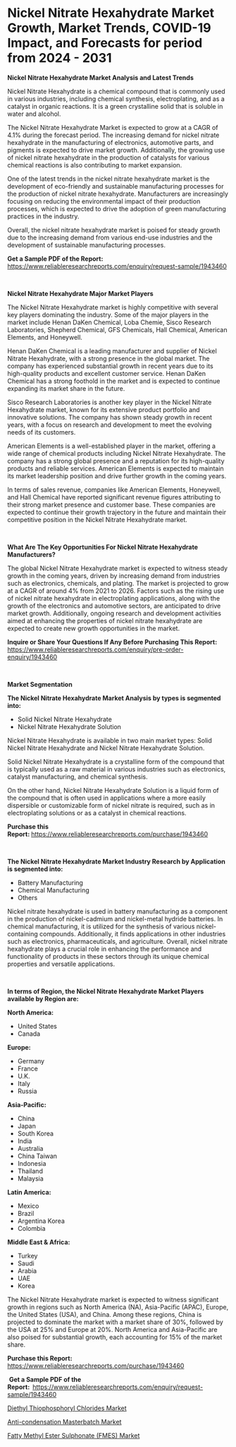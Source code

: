 <p><h1>Nickel Nitrate Hexahydrate Market Growth, Market Trends, COVID-19 Impact, and Forecasts for period from 2024 - 2031</h1></p><p><strong>Nickel Nitrate Hexahydrate Market Analysis and Latest Trends</strong></p>
<p><p>Nickel Nitrate Hexahydrate is a chemical compound that is commonly used in various industries, including chemical synthesis, electroplating, and as a catalyst in organic reactions. It is a green crystalline solid that is soluble in water and alcohol.</p><p>The Nickel Nitrate Hexahydrate Market is expected to grow at a CAGR of 4.1% during the forecast period. The increasing demand for nickel nitrate hexahydrate in the manufacturing of electronics, automotive parts, and pigments is expected to drive market growth. Additionally, the growing use of nickel nitrate hexahydrate in the production of catalysts for various chemical reactions is also contributing to market expansion.</p><p>One of the latest trends in the nickel nitrate hexahydrate market is the development of eco-friendly and sustainable manufacturing processes for the production of nickel nitrate hexahydrate. Manufacturers are increasingly focusing on reducing the environmental impact of their production processes, which is expected to drive the adoption of green manufacturing practices in the industry.</p><p>Overall, the nickel nitrate hexahydrate market is poised for steady growth due to the increasing demand from various end-use industries and the development of sustainable manufacturing processes.</p></p>
<p><strong>Get a Sample PDF of the Report:&nbsp;</strong> <a href="https://www.reliableresearchreports.com/enquiry/request-sample/1943460">https://www.reliableresearchreports.com/enquiry/request-sample/1943460</a></p>
<p>&nbsp;</p>
<p><strong>Nickel Nitrate Hexahydrate Major Market Players</strong></p>
<p><p>The Nickel Nitrate Hexahydrate market is highly competitive with several key players dominating the industry. Some of the major players in the market include Henan DaKen Chemical, Loba Chemie, Sisco Research Laboratories, Shepherd Chemical, GFS Chemicals, Hall Chemical, American Elements, and Honeywell.</p><p>Henan DaKen Chemical is a leading manufacturer and supplier of Nickel Nitrate Hexahydrate, with a strong presence in the global market. The company has experienced substantial growth in recent years due to its high-quality products and excellent customer service. Henan DaKen Chemical has a strong foothold in the market and is expected to continue expanding its market share in the future.</p><p>Sisco Research Laboratories is another key player in the Nickel Nitrate Hexahydrate market, known for its extensive product portfolio and innovative solutions. The company has shown steady growth in recent years, with a focus on research and development to meet the evolving needs of its customers.</p><p>American Elements is a well-established player in the market, offering a wide range of chemical products including Nickel Nitrate Hexahydrate. The company has a strong global presence and a reputation for its high-quality products and reliable services. American Elements is expected to maintain its market leadership position and drive further growth in the coming years.</p><p>In terms of sales revenue, companies like American Elements, Honeywell, and Hall Chemical have reported significant revenue figures attributing to their strong market presence and customer base. These companies are expected to continue their growth trajectory in the future and maintain their competitive position in the Nickel Nitrate Hexahydrate market.</p></p>
<p>&nbsp;</p>
<p><strong>What Are The Key Opportunities For Nickel Nitrate Hexahydrate Manufacturers?</strong></p>
<p><p>The global Nickel Nitrate Hexahydrate market is expected to witness steady growth in the coming years, driven by increasing demand from industries such as electronics, chemicals, and plating. The market is projected to grow at a CAGR of around 4% from 2021 to 2026. Factors such as the rising use of nickel nitrate hexahydrate in electroplating applications, along with the growth of the electronics and automotive sectors, are anticipated to drive market growth. Additionally, ongoing research and development activities aimed at enhancing the properties of nickel nitrate hexahydrate are expected to create new growth opportunities in the market.</p></p>
<p><strong>Inquire or Share Your Questions If Any Before Purchasing This Report:</strong> <a href="https://www.reliableresearchreports.com/enquiry/pre-order-enquiry/1943460">https://www.reliableresearchreports.com/enquiry/pre-order-enquiry/1943460</a></p>
<p>&nbsp;</p>
<p><strong>Market Segmentation</strong></p>
<p><strong>The Nickel Nitrate Hexahydrate Market Analysis by types is segmented into:</strong></p>
<p><ul><li>Solid Nickel Nitrate Hexahydrate</li><li>Nickel Nitrate Hexahydrate Solution</li></ul></p>
<p><p>Nickel Nitrate Hexahydrate is available in two main market types: Solid Nickel Nitrate Hexahydrate and Nickel Nitrate Hexahydrate Solution. </p><p>Solid Nickel Nitrate Hexahydrate is a crystalline form of the compound that is typically used as a raw material in various industries such as electronics, catalyst manufacturing, and chemical synthesis.</p><p>On the other hand, Nickel Nitrate Hexahydrate Solution is a liquid form of the compound that is often used in applications where a more easily dispersible or customizable form of nickel nitrate is required, such as in electroplating solutions or as a catalyst in chemical reactions.</p></p>
<p><strong>Purchase this Report:&nbsp;</strong><a href="https://www.reliableresearchreports.com/purchase/1943460">https://www.reliableresearchreports.com/purchase/1943460</a></p>
<p>&nbsp;</p>
<p><strong>The Nickel Nitrate Hexahydrate Market Industry Research by Application is segmented into:</strong></p>
<p><ul><li>Battery Manufacturing</li><li>Chemical Manufacturing</li><li>Others</li></ul></p>
<p><p>Nickel nitrate hexahydrate is used in battery manufacturing as a component in the production of nickel-cadmium and nickel-metal hydride batteries. In chemical manufacturing, it is utilized for the synthesis of various nickel-containing compounds. Additionally, it finds applications in other industries such as electronics, pharmaceuticals, and agriculture. Overall, nickel nitrate hexahydrate plays a crucial role in enhancing the performance and functionality of products in these sectors through its unique chemical properties and versatile applications.</p></p>
<p>&nbsp;</p>
<p><strong>In terms of Region, the Nickel Nitrate Hexahydrate Market Players available by Region are:</strong></p>
<p>
    <p> <strong> North America: </strong>
        <ul>
            <li>United States</li>
            <li>Canada</li>
        </ul>
        </p> 
    <p> <strong> Europe: </strong>
        <ul>
            <li>Germany</li>
            <li>France</li>
            <li>U.K.</li>
            <li>Italy</li>
            <li>Russia</li>
        </ul>
        </p> 
    <p> <strong> Asia-Pacific: </strong>
        <ul>
            <li>China</li>
            <li>Japan</li>
            <li>South Korea</li>
            <li>India</li>
            <li>Australia</li>
            <li>China Taiwan</li>
            <li>Indonesia</li>
            <li>Thailand</li>
            <li>Malaysia</li>
        </ul>
        </p> 
    <p> <strong> Latin America: </strong>
        <ul>
            <li>Mexico</li>
            <li>Brazil</li>
            <li>Argentina Korea</li>
            <li>Colombia</li>
        </ul>
        </p> 
    <p> <strong> Middle East & Africa: </strong>
        <ul>
            <li>Turkey</li>
            <li>Saudi</li>
            <li>Arabia</li>
            <li>UAE</li>
            <li>Korea</li>
        </ul>
    </p>
    </p>
<p><p>The Nickel Nitrate Hexahydrate market is expected to witness significant growth in regions such as North America (NA), Asia-Pacific (APAC), Europe, the United States (USA), and China. Among these regions, China is projected to dominate the market with a market share of 30%, followed by the USA at 25% and Europe at 20%. North America and Asia-Pacific are also poised for substantial growth, each accounting for 15% of the market share.</p></p>
<p><strong>Purchase this Report: </strong><a href="https://www.reliableresearchreports.com/purchase/1943460">https://www.reliableresearchreports.com/purchase/1943460</a></p>
<p>&nbsp;<strong>Get a Sample PDF of the Report:&nbsp;&nbsp;</strong><a href="https://www.reliableresearchreports.com/enquiry/request-sample/1943460">https://www.reliableresearchreports.com/enquiry/request-sample/1943460</a></p>
<p><strong></strong></p>
<p><p><a href="https://view.publitas.com/reportprime-1/diethyl-thiophosphoryl-chlorides-market-challenges-opportunities-and-growth-drivers-and-major-market-players-forecasted-for-period-from-2023-2030/">Diethyl Thiophosphoryl Chlorides Market</a></p><p><a href="https://view.publitas.com/reportprime-1/anti-condensation-masterbatch-market-research-report-reveals-the-latest-trends-and-opportunities-of-this-market-for-period-from-2023-2030/">Anti-condensation Masterbatch Market</a></p><p><a href="https://view.publitas.com/reportprime-1/fatty-methyl-ester-sulphonate-fmes-market-centers-on-aspects-such-as-market-growth-market-share-market-opportunity-and-projected-forecasts-spanning-from-2023-to-2030/">Fatty Methyl Ester Sulphonate (FMES) Market</a></p></p>